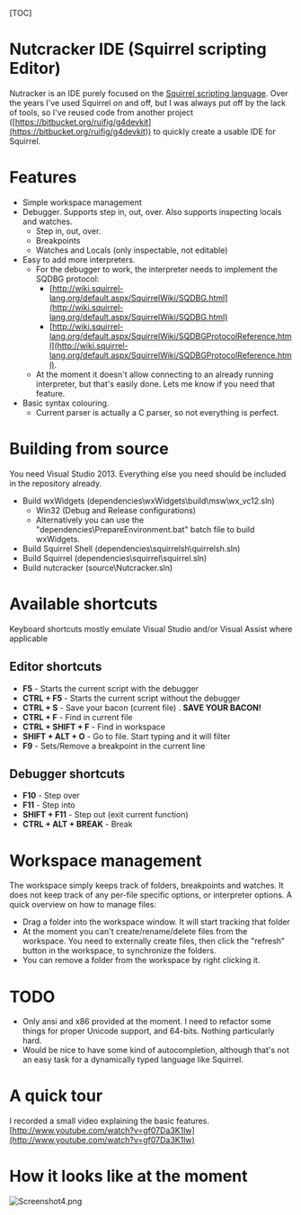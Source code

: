 [TOC]

# Nutcracker IDE (Squirrel scripting Editor) #

Nutracker is an IDE purely focused on the [Squirrel scripting language](http://squirrel-lang.org).
Over the years I've used Squirrel on and off, but I was always put off by the lack of tools, so I've reused code from another project ([https://bitbucket.org/ruifig/g4devkit](https://bitbucket.org/ruifig/g4devkit)) to quickly create a usable IDE for Squirrel.

# Features #

* Simple workspace management
* Debugger. Supports step in, out, over. Also supports inspecting locals and watches.
    * Step in, out, over.
    * Breakpoints
    * Watches and Locals (only inspectable, not editable)
* Easy to add more interpreters.
    * For the debugger to work, the interpreter needs to implement the SQDBG protocol:
        * [http://wiki.squirrel-lang.org/default.aspx/SquirrelWiki/SQDBG.html](http://wiki.squirrel-lang.org/default.aspx/SquirrelWiki/SQDBG.html)
        * [http://wiki.squirrel-lang.org/default.aspx/SquirrelWiki/SQDBGProtocolReference.html](http://wiki.squirrel-lang.org/default.aspx/SquirrelWiki/SQDBGProtocolReference.html).
    * At the moment it doesn't allow connecting to an already running interpreter, but that's easily done. Lets me know if you need that feature.
* Basic syntax colouring.
    * Current parser is actually a C parser, so not everything is perfect.

# Building from source #

You need Visual Studio 2013. Everything else you need should be included in the repository already.

* Build wxWidgets (dependencies\wxWidgets\build\msw\wx_vc12.sln)
    * Win32 (Debug and Release configurations)
    * Alternatively you can use the "dependencies\PrepareEnvironment.bat" batch file to build wxWidgets.
* Build Squirrel Shell (dependencies\squirrelsh\quirrelsh.sln)
* Build Squirrel (dependencies\squirrel\squirrel.sln)
* Build nutcracker (source\Nutcracker.sln)

# Available shortcuts

Keyboard shortcuts mostly emulate Visual Studio and/or Visual Assist where applicable

## Editor shortcuts

* **F5** - Starts the current script with the debugger
* **CTRL + F5** - Starts the current script without the debugger
* **CTRL + S** - Save your bacon (current file) . **SAVE YOUR BACON!**
* **CTRL + F** - Find in current file
* **CTRL + SHIFT + F** - Find in workspace
* **SHIFT + ALT + O** - Go to file. Start typing and it will filter
* **F9** - Sets/Remove a breakpoint in the current line

## Debugger shortcuts

* **F10** - Step over
* **F11** - Step into
* **SHIFT + F11** - Step out (exit current function)
* **CTRL + ALT + BREAK** - Break

# Workspace management

The workspace simply keeps track of folders, breakpoints and watches. It does not keep track of any per-file specific options, or interpreter options.
A quick overview on how to manage files:

* Drag a folder into the workspace window. It will start tracking that folder
* At the moment you can't create/rename/delete files from the workspace. You need to externally create files, then click the "refresh" button in the workspace, to synchronize the folders.
* You can remove a folder from the workspace by right clicking it.

# TODO

* Only ansi and x86 provided at the moment. I need to refactor some things for proper Unicode support, and 64-bits. Nothing particularly hard.
* Would be nice to have some kind of autocompletion, although that's not an easy task for a dynamically typed language like Squirrel.

# A quick tour #

I recorded a small video explaining the basic features.
[http://www.youtube.com/watch?v=gf07Da3K1lw](http://www.youtube.com/watch?v=gf07Da3K1lw)

# How it looks like at the moment #

![Screenshot4.png](https://bitbucket.org/repo/jnoqe9/images/2965400008-Screenshot4.png)